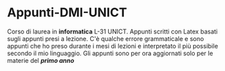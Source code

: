 # Appunti-DMI-UNICT

Corso di laurea in  **informatica** L-31 UNICT.
Appunti scritti con Latex basati sugli appunti presi a lezione. C'è qualche errore grammaticale e sono appunti che ho preso durante i mesi di lezioni e interpretato il più possibile secondo il mio linguaggio. Gli appunti sono per ora aggiornati solo per le materie del ***primo anno***
